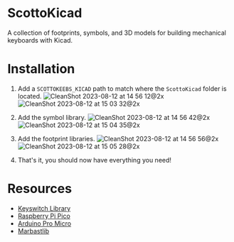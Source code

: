 # ScottoKicad

A collection of footprints, symbols, and 3D models for building mechanical keyboards with Kicad.

# Installation
1. Add a `SCOTTOKEEBS_KICAD` path to match where the `ScottoKicad` folder is located.
![CleanShot 2023-08-12 at 14 56 12@2x](https://github.com/joe-scotto/scottokeebs/assets/8194147/5163f9db-0dfa-4ae7-ba4a-295114c5c051)
![CleanShot 2023-08-12 at 15 03 32@2x](https://github.com/joe-scotto/scottokeebs/assets/8194147/28e6b534-e96d-4a14-9fd1-886b87db1c7b)

2. Add the symbol library.
![CleanShot 2023-08-12 at 14 56 42@2x](https://github.com/joe-scotto/scottokeebs/assets/8194147/d76cbe33-e155-46d1-98df-d8cd789688e6)
![CleanShot 2023-08-12 at 15 04 35@2x](https://github.com/joe-scotto/scottokeebs/assets/8194147/e165293a-2aba-4269-a040-300297fd4089)

3. Add the footprint libraries.
![CleanShot 2023-08-12 at 14 56 56@2x](https://github.com/joe-scotto/scottokeebs/assets/8194147/f4105958-389d-4a0a-96d6-8b4eb98136e7)
![CleanShot 2023-08-12 at 15 05 28@2x](https://github.com/joe-scotto/scottokeebs/assets/8194147/68367a4b-eca6-4440-8bf4-b6bf8ef522fa)

4. That's it, you should now have everything you need!



# Resources

-   [Keyswitch Library](https://github.com/kiswitch/kiswitch/tree/main)
-   [Raspberry Pi Pico](https://github.com/ncarandini/KiCad-RP-Pico)
-   [Arduino Pro Micro](https://github.com/g200kg/kicad-lib-arduino)
-   [Marbastlib](https://github.com/ebastler/marbastlib)
